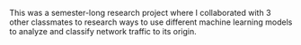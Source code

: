 This was a semester-long research project where I collaborated with 3 other classmates to research ways to use different machine learning models to analyze and classify network traffic to its origin.

